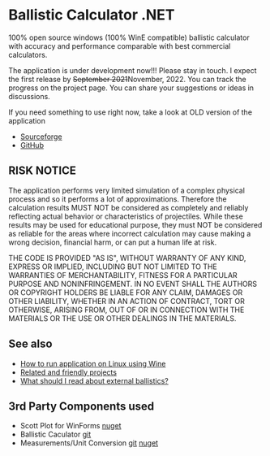 # Ballistic Calculator .NET

100% open source windows (100% WinE compatible) ballistic calculator with accuracy and performance comparable with best commercial calculators.

The application is under development now!!! Please stay in touch. I expect the first release by ~~September 2021~~November, 2022. You can track the progress on the project page. You can share your suggestions or ideas in discussions. 

If you need something to use right now, take a look at OLD version of the application 
* [Sourceforge](https://sourceforge.net/projects/ballisticcalculator/)
* [GitHub](https://github.com/nikolaygekht/ballistic.calculator.app.old)

## RISK NOTICE

The application performs very limited simulation of a complex physical process and so it performs a lot of approximations. Therefore the calculation results MUST NOT be considered as completely and reliably reflecting actual behavior or characteristics of projectiles. While these results may be used for educational purpose, they must NOT be considered as reliable for the areas where incorrect calculation may cause making a wrong decision, financial harm, or can put a human life at risk.

THE CODE IS PROVIDED "AS IS", WITHOUT WARRANTY OF ANY KIND, EXPRESS OR IMPLIED, INCLUDING BUT NOT LIMITED TO THE WARRANTIES OF MERCHANTABILITY, FITNESS FOR A PARTICULAR PURPOSE AND NONINFRINGEMENT. IN NO EVENT SHALL THE AUTHORS OR COPYRIGHT HOLDERS BE LIABLE FOR ANY CLAIM, DAMAGES OR OTHER LIABILITY, WHETHER IN AN ACTION OF CONTRACT, TORT OR OTHERWISE, ARISING FROM, OUT OF OR IN CONNECTION WITH THE MATERIALS OR THE USE OR OTHER DEALINGS IN THE MATERIALS.

## See also

* [How to run application on Linux using Wine](https://github.com/nikolaygekht/ballistic.calculator.app/wiki/How-to-run-application-on-Linux-using-Wine)
* [Related and friendly projects](https://github.com/nikolaygekht/ballistic.calculator.app/wiki/Related-and-friendly-projects)
* [What should I read about external ballistics?](https://github.com/nikolaygekht/ballistic.calculator.app/wiki/What-should-I-read-about-external-ballistics%3F)

## 3rd Party Components used

* Scott Plot for WinForms [nuget](https://www.nuget.org/packages/ScottPlot.WinForms)
* Ballistic Caculator [git](https://github.com/gehtsoft-usa/BallisticCalculator1)
* Measurements/Unit Conversion [git](https://github.com/gehtsoft-usa/Gehtsoft.Measurements) [nuget](https://www.nuget.org/packages/Gehtsoft.Measurements)




